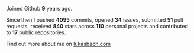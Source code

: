 Joined Github **9** years ago.

Since then I pushed **4095** commits, opened **34** issues, submitted **51** pull requests, received **840** stars across **110** personal projects and contributed to **17** public repositories.

Find out more about me on [lukasbach.com](https://lukasbach.com)
